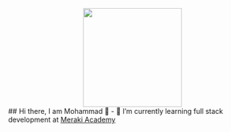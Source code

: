 <div style="text-align:center"><img src="https://www.botreetechnologies.com/blog/wp-content/uploads/2019/04/full-stack-developer.jpg" height=200  /></div>
## Hi there, I am Mohammad 👋
- 🌱 I’m currently learning full stack development at <a href="https://www.meraki-academy.org/">Meraki Academy</a>

<!--
**MohAlawneh/MohAlawneh** is a ✨ _special_ ✨ repository because its `README.md` (this file) appears on your GitHub profile.

Here are some ideas to get you started:

- 🔭 I’m currently working on ...
- 👯 I’m looking to collaborate on ...
- 🤔 I’m looking for help with ...
- 💬 Ask me about ...
- 📫 How to reach me: ...
- 😄 Pronouns: ...
- ⚡ Fun fact: ...
-->
